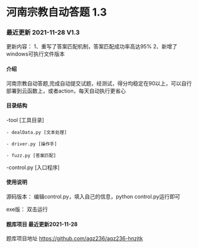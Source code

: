 # 河南宗教自动答题 1.3
### 最近更新 2021-11-28 V1.3
更新内容：
       1、重写了答案匹配机制，答案匹配成功率高达95%
       2、新增了windows可执行文件版本

#### 介绍
河南宗教自动答题,完成自动提交试题，经测试，得分均稳定在90以上，可以自行部署到云函数上，或者action，每天自动执行更省心

#### 目录结构
-tool [工具目录]

    - dealData.py [文本处理]
    
    - driver.py [操作手]
    
    - fuzz.py [答案匹配]
    
-control.py [入口程序]



#### 使用说明
源码版本：
	编辑control.py，填入自己的信息，python control.py运行即可

exe版：
         双击运行


#### 题库项目 最近更新2021-11-28
 题库项目地址 https://github.com/aqz236/aqz236-hnzjtk
